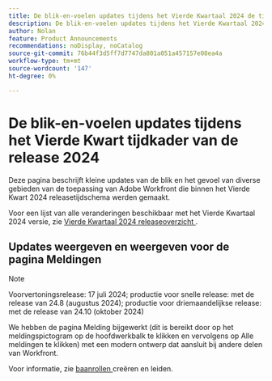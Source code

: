 ```yaml
---
title: De blik-en-voelen updates tijdens het Vierde Kwartaal 2024 de tijdkader van de versieduur
description: De blik-en-voelen updates tijdens het Vierde Kwartaal 2024 de tijdkader van de versieduur
author: Nolan
feature: Product Announcements
recommendations: noDisplay, noCatalog
source-git-commit: 76b44f3d5ff7d7747da801a051a457157e08ea4a
workflow-type: tm+mt
source-wordcount: '147'
ht-degree: 0%

---
```


# De blik-en-voelen updates tijdens het Vierde Kwart tijdkader van de release 2024

Deze pagina beschrijft kleine updates van de blik en het gevoel van diverse gebieden van de toepassing van Adobe Workfront die binnen het Vierde Kwart 2024 releasetijdschema werden gemaakt.

Voor een lijst van alle veranderingen beschikbaar met het Vierde Kwartaal 2024 versie, zie [ Vierde Kwartaal 2024 releaseoverzicht ](/help/quicksilver/product-announcements/product-releases/24-q4-release-activity/24-q4-release-overview.md).

## Updates weergeven en weergeven voor de pagina Meldingen

>[!NOTE]
>
>Voorvertoningsrelease: 17 juli 2024; productie voor snelle release: met de release van 24.8 (augustus 2024); productie voor driemaandelijkse release: met de release van 24.10 (oktober 2024)

We hebben de pagina Melding bijgewerkt (dit is bereikt door op het meldingspictogram op de hoofdwerkbalk te klikken en vervolgens op Alle meldingen te klikken) met een modern ontwerp dat aansluit bij andere delen van Workfront.

Voor informatie, zie [ baanrollen ](/help/quicksilver/administration-and-setup/set-up-workfront/organizational-setup/create-manage-job-roles.md) creëren en leiden.
